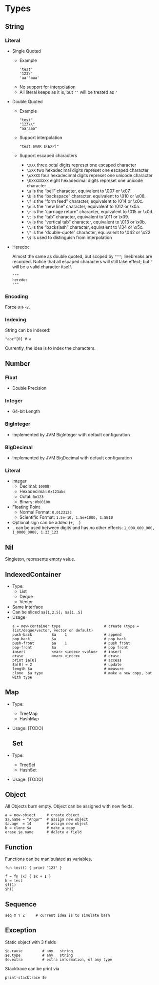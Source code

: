 # Types

## String

### Literal

- Single Quoted
  - Example
    ```
    'test' 
    '123\' 
    'aa''aaa'  
    ```
  - No support for interpolation
  - All literal keeps as it is, but `''` will be treated as `'`
  
- Double Quoted
  - Example
    ```
    "test"
    "123\\"
    "aa'aaa"
    ```
  - Support interpolation
    ```
    "test $VAR $(EXP)"
    ``` 
  
  - Support escaped characters
    - `\XXX`       three octal digits represet one escaped character
    - `\xXX`       two hexadecimal digits represet one escaped character
    - `\uXXXX`     four hexadecimal digits represet one unicode character
    - `\UXXXXXXXX` eight hexadecimal digits represet one unicode character
    - `\a`         is the “bell” character, equivalent to \007 or \x07.
    - `\b`         is the “backspace” character, equivalent to \010 or \x08.
    - `\f`         is the “form feed” character, equivalent to \014 or \x0c.
    - `\n`         is the “new line” character, equivalent to \012 or \x0a.
    - `\r`         is the “carriage return” character, equivalent to \015 or \x0d.
    - `\t`         is the “tab” character, equivalent to \011 or \x09.
    - `\v`         is the “vertical tab” character, equivalent to \013 or \x0b.
    - `\\`         is the “backslash” character, equivalent to \134 or \x5c.
    - `\"`         is the “double-quote” character, equivalent to \042 or \x22.
    - `\$`         is used to distinguish from interpolation

- Heredoc

  Almost the same as double quoted, but scoped by `"""`; linebreaks are recorded.
  Notice that all escaped characters will still take effect; but `"` will be a valid character itself.
  ```
  """
  heredoc
  """
  ```
### Encoding
  Force `UTF-8`.
  
### Indexing
String can be indexed:
```
"abc"[0] # a
```
Currently, the idea is to index the characters.
  
## Number

### Float
- Double Precision

### Integer
- 64-bit Length

### BigInteger
- Implemented by JVM BigInteger with default configuration

### BigDecimal
- Implemented by JVM BigDecimal with default configuration

### Literal
- Integer
  - Decimal: `10000`
  - Hexadecimal: `0x123abc`
  - Octal: `0o123`
  - Binary: `0b00100`
- Floating Point
  - Normal Format: `0.0123123`
  - Scientific Format: `1.5e-10, 1.5e+1000, 1.5E10`
- Optional sign can be added (`+, -`)
- `_` can be used between digits and has no other effects: `1_000_000_000, 1_0000_0000, 1.23_123`

## Nil
Singleton, represents empty value.

## IndexedContainer
- Type:
  - List
  - Deque
  - Vector
- Same Interface
- Can be sliced `$a[1,2,5]; $a[1..5]`
- Usage
   ```
   a = new-container type                    # create (type = list/deque/vector, vector on default)
   push-back         $a    1                 # append
   pop-back          $a                      # pop back
   push-front        $a    1                 # push front
   pop-front         $a                      # pop front
   insert            <var> <index> <value>   # insert
   erase             <var> <index>           # erase
   print $a[0]                               # access
   $a[0] = 2                                 # update
   length $a                                 # measure
   clone  $a type                            # make a new copy, but with type
   ```
 ## Map
- Type:
  - TreeMap
  - HashMap
- Usage:
  [TODO]
  
   ## Set
- Type:
  - TreeSet
  - HashSet
- Usage:
  [TODO]
  
 ## Object
 All Objects burn empty. Object can be assigned with new fields.
 ```
 a = new-object     # create object
 $a.name = "Anqur"  # assign new object
 $a.age  = 14       # assign new object
 b = clone $a       # make a copy
 erase $a.name      # delete a field
 ```
 
 ## Function
 Functions can be manipulated as variables.
 ```
 fun test() { print "123" }
 
 f = fn (x) { $x + 1 }
 h = test
 $f(1)
 $h()
 ```
 
 ## Sequence
 ```
 seq X Y Z     # current idea is to simulate bash
 ```
 
 ## Exception
Static object with 3 fields
```
$e.cause         # any   string
$e.type          # any   string
$e.extra         # extra information, of any type
```
Stacktrace can be print via
```
print-stacktrace $e
```

